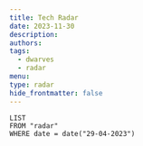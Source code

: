 ```yaml
---
title: Tech Radar
date: 2023-11-30
description: 
authors: 
tags:
  - dwarves
  - radar
menu: 
type: radar
hide_frontmatter: false
---
```


```dataview
LIST
FROM "radar"
WHERE date = date("29-04-2023")
```

